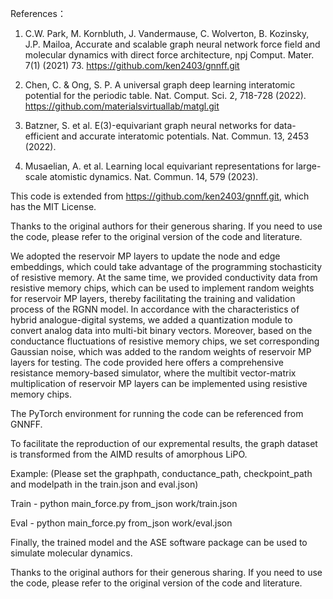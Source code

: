 References：
1. C.W. Park, M. Kornbluth, J. Vandermause, C. Wolverton, B. Kozinsky, J.P. Mailoa, Accurate and scalable graph neural network force field and molecular dynamics with direct force architecture, npj Comput. Mater. 7(1) (2021) 73. 
https://github.com/ken2403/gnnff.git

2. Chen, C. & Ong, S. P. A universal graph deep learning interatomic potential for the periodic table. Nat. Comput. Sci. 2, 718-728 (2022).
https://github.com/materialsvirtuallab/matgl.git

3. Batzner, S. et al. E(3)-equivariant graph neural networks for data-efficient and accurate interatomic potentials. Nat. Commun. 13, 2453 (2022).

4. Musaelian, A. et al. Learning local equivariant representations for large-scale atomistic dynamics. Nat. Commun. 14, 579 (2023).

This code is extended from https://github.com/ken2403/gnnff.git, which has the MIT License. 

Thanks to the original authors for their generous sharing. If you need to use the code, please refer to the original version of the code and literature.
 

We adopted the reservoir MP layers to update the node and edge embeddings, which could take advantage of the programming stochasticity of resistive memory. At the same time, we provided conductivity data from resistive memory chips, which can be used to implement random weights for reservoir MP layers, thereby facilitating the training and validation process of the RGNN model. In accordance with the characteristics of hybrid analogue-digital systems, we added a quantization module to convert analog data into multi-bit binary vectors. Moreover, based on the conductance fluctuations of resistive memory chips, we set corresponding Gaussian noise, which was added to the random weights of reservoir MP layers for testing. The code provided here offers a comprehensive resistance memory-based simulator, where the multibit vector-matrix multiplication of reservoir MP layers can be implemented using resistive memory chips. 

The PyTorch environment for running the code can be referenced from GNNFF. 

To facilitate the reproduction of our expremental results, the graph dataset is transformed from the AIMD results of amorphous LiPO.


Example: (Please set the graphpath, conductance_path, checkpoint_path and modelpath in the train.json and eval.json)

Train - python main_force.py from_json work/train.json  

Eval - python main_force.py from_json work/eval.json 

Finally, the trained model and the ASE software package can be used to simulate molecular dynamics.

Thanks to the original authors for their generous sharing. If you need to use the code, please refer to the original version of the code and literature.
